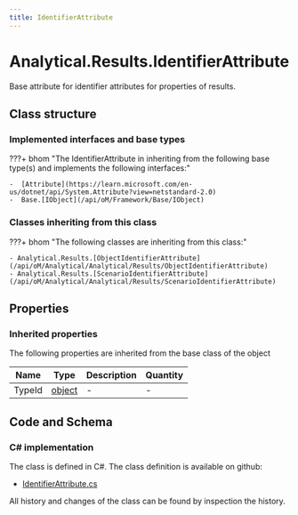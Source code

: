 ```yaml
---
title: IdentifierAttribute
---
```


# Analytical.Results.IdentifierAttribute

Base attribute for identifier attributes for properties of results.

## Class structure

### Implemented interfaces and base types

???+ bhom "The IdentifierAttribute in inheriting from the following base type(s) and implements the following interfaces:"

    -  [Attribute](https://learn.microsoft.com/en-us/dotnet/api/System.Attribute?view=netstandard-2.0)
    -  Base.[IObject](/api/oM/Framework/Base/IObject)


### Classes inheriting from this class

???+ bhom "The following classes are inheriting from this class:"

    - Analytical.Results.[ObjectIdentifierAttribute](/api/oM/Analytical/Analytical/Results/ObjectIdentifierAttribute)
    - Analytical.Results.[ScenarioIdentifierAttribute](/api/oM/Analytical/Analytical/Results/ScenarioIdentifierAttribute)


## Properties

### Inherited properties
The following properties are inherited from the base class of the object

| Name             | Type             | Description      | Quantity         |
|------------------|------------------|------------------|------------------|
| TypeId | [object](https://learn.microsoft.com/en-us/dotnet/api/System.Object?view=netstandard-2.0) | - | - |


## Code and Schema

### C# implementation

The class is defined in C#. The class definition is available on github:

- [IdentifierAttribute.cs](https://github.com/BHoM/BHoM/blob/develop/Analytical_oM/Results/Attributes/IdentifierAttribute.cs)

All history and changes of the class can be found by inspection the history.
